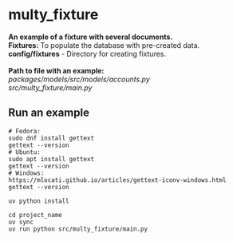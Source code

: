 # multy_fixture

**An example of a fixture with several documents.**
<br>
**Fixtures:** To populate the database with pre-created data.
<br>
**config/fixtures** - Directory for creating fixtures.
<br>
<br>
**Path to file with an example:**
<br>
_packages/models/src/models/accounts.py_
<br>
_src/multy_fixture/main.py_

## Run an example

```shell
# Fedora:
sudo dnf install gettext
gettext --version
# Ubuntu:
sudo apt install gettext
gettext --version
# Windows:
https://mlocati.github.io/articles/gettext-iconv-windows.html
gettext --version

uv python install

cd project_name
uv sync
uv run python src/multy_fixture/main.py
```
